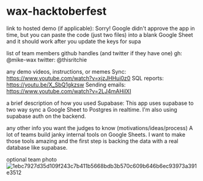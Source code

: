 # wax-hacktoberfest

link to hosted demo (if applicable): Sorry! Google didn't approve the app in time, but you can paste the code (just two files) into a blank Google Sheet and it should work after you update the keys for supa

list of team members github handles (and twitter if they have one)
gh: @mike-wax
twitter: @thisritchie

any demo videos, instructions, or memes
Sync: https://www.youtube.com/watch?v=xjzJHHui0z0
SQL reports: https://youtu.be/X_SbQ1gkzsw
Sending emails: https://www.youtube.com/watch?v=2LJ4mAHilXI

a brief description of how you used Supabase:
This app uses supabase to two way sync a Google Sheet to Postgres in realtime. I'm also using supabase auth on the backend.

any other info you want the judges to know (motivations/ideas/process)
A lot of teams build janky internal tools on Google Sheets. I want to make those tools amazing and the first step is backing the data with a real database like supabase.

optional team photo
![1ebc7927d35d109f243c7b411b5668bdb3b570c609b646b6ec93973a391e3512](https://user-images.githubusercontent.com/89532631/136722086-07d785e9-77dc-446f-93c0-be56cf10ae5d.jpeg)
